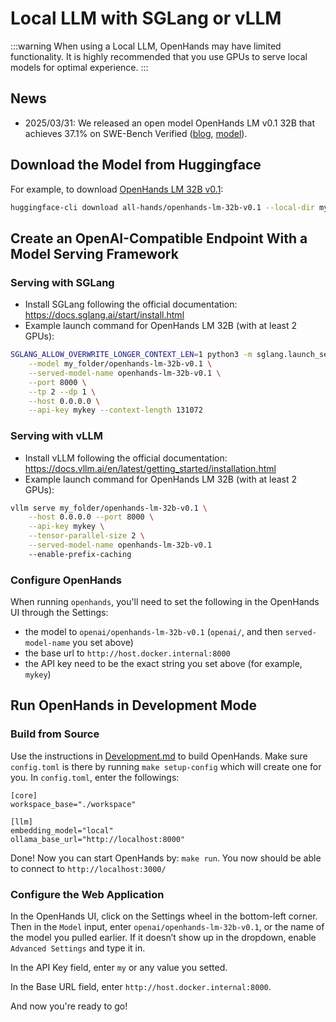 # Local LLM with SGLang or vLLM

:::warning
When using a Local LLM, OpenHands may have limited functionality.
It is highly recommended that you use GPUs to serve local models for optimal experience.
:::


## News

- 2025/03/31: We released an open model OpenHands LM v0.1 32B that achieves 37.1% on SWE-Bench Verified ([blog](https://www.all-hands.dev/blog/introducing-openhands-lm-32b----a-strong-open-coding-agent-model), [model](https://huggingface.co/all-hands/openhands-lm-32b-v0.1)).


## Download the Model from Huggingface

For example, to download [OpenHands LM 32B v0.1](https://huggingface.co/all-hands/openhands-lm-32b-v0.1):

```bash
huggingface-cli download all-hands/openhands-lm-32b-v0.1 --local-dir my_folder/openhands-lm-32b-v0.1
```

## Create an OpenAI-Compatible Endpoint With a Model Serving Framework

### Serving with SGLang

- Install SGLang following the official documentation: https://docs.sglang.ai/start/install.html
- Example launch command for OpenHands LM 32B (with at least 2 GPUs):

```bash
SGLANG_ALLOW_OVERWRITE_LONGER_CONTEXT_LEN=1 python3 -m sglang.launch_server \
    --model my_folder/openhands-lm-32b-v0.1 \
    --served-model-name openhands-lm-32b-v0.1 \
    --port 8000 \
    --tp 2 --dp 1 \
    --host 0.0.0.0 \
    --api-key mykey --context-length 131072
```

### Serving with vLLM

- Install vLLM following the official documentation: https://docs.vllm.ai/en/latest/getting_started/installation.html
- Example launch command for OpenHands LM 32B (with at least 2 GPUs):

```bash
vllm serve my_folder/openhands-lm-32b-v0.1 \
    --host 0.0.0.0 --port 8000 \
    --api-key mykey \
    --tensor-parallel-size 2 \
    --served-model-name openhands-lm-32b-v0.1
    --enable-prefix-caching
```

### Configure OpenHands

When running `openhands`, you'll need to set the following in the OpenHands UI through the Settings:
- the model to `openai/openhands-lm-32b-v0.1` (`openai/`, and then `served-model-name` you set above)
- the base url to `http://host.docker.internal:8000`
- the API key need to be the exact string you set above (for example, `mykey`)


## Run OpenHands in Development Mode

### Build from Source

Use the instructions in [Development.md](https://github.com/All-Hands-AI/OpenHands/blob/main/Development.md) to build OpenHands.
Make sure `config.toml` is there by running `make setup-config` which will create one for you. In `config.toml`, enter the followings:

```
[core]
workspace_base="./workspace"

[llm]
embedding_model="local"
ollama_base_url="http://localhost:8000"

```

Done! Now you can start OpenHands by: `make run`. You now should be able to connect to `http://localhost:3000/`

### Configure the Web Application

In the OpenHands UI, click on the Settings wheel in the bottom-left corner.
Then in the `Model` input, enter `openai/openhands-lm-32b-v0.1`, or the name of the model you pulled earlier.
If it doesn’t show up in the dropdown, enable `Advanced Settings` and type it in.

In the API Key field, enter `my` or any value you setted.

In the Base URL field, enter `http://host.docker.internal:8000`.

And now you're ready to go!
